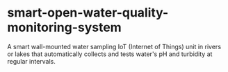 # smart-open-water-quality-monitoring-system
A smart wall-mounted water sampling IoT (Internet of Things) unit in rivers or lakes that automatically collects and tests water's pH and turbidity at regular intervals.
